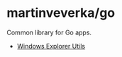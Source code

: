 # martinveverka/go

Common library for Go apps.

- [Windows Explorer Utils](windows/explorer/README.md)
